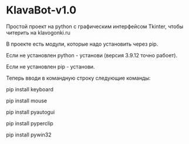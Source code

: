 # KlavaBot-v1.0
Простой проект на python с графическим интерфейсом Tkinter, чтобы читерить на klavogonki.ru

В проекте есть модули, которые надо установить через pip.


Если не установлен python - установи (версия 3.9.12 точно рабоет).

Если не установлен pip - установи.


Теперь вводи в командную строку следующие команды:

pip install keyboard

pip install mouse

pip install pyautogui

pip install pyperclip

pip install pywin32

